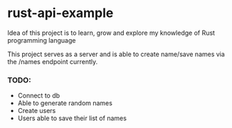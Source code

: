 # rust-api-example

Idea of this project is to learn, grow and explore my knowledge of Rust programming language


This project serves as a server and is able to create name/save names via the /names endpoint currently.

### TODO: 
- Connect to db
- Able to generate random names
- Create users
- Users able to save their list of names
